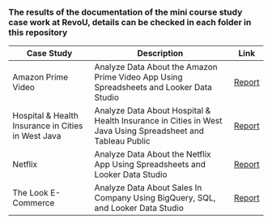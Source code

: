 ### The results of the documentation of the mini course study case work at RevoU, details can be checked in each folder in this repository

Case Study | Description | Link
--- | --- | ---
Amazon Prime Video    | Analyze Data About the Amazon Prime Video App Using Spreadsheets and Looker Data Studio | [Report]()
Hospital & Health Insurance in Cities in West Java | Analyze Data About Hospital & Health Insurance in Cities in West Java Using Spreadsheet and Tableau Public| [Report]()
Netflix    | Analyze Data About the Netflix App Using Spreadsheets and Looker Data Studio | [Report]()
The Look E-Commerce   | Analyze Data About Sales In Company Using BigQuery, SQL, and Looker Data Studio | [Report]()
